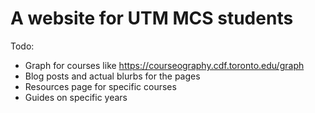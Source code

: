 # A website for UTM MCS students

Todo:
* Graph for courses like https://courseography.cdf.toronto.edu/graph
* Blog posts and actual blurbs for the pages
* Resources page for specific courses
* Guides on specific years
